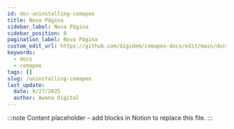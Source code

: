 ```yaml
---
id: doc-uninstalling-comapeo
title: Nova Página
sidebar_label: Nova Página
sidebar_position: 8
pagination_label: Nova Página
custom_edit_url: https://github.com/digidem/comapeo-docs/edit/main/docs/installing--uninstalling-comapeo/uninstalling-comapeo.md
keywords:
  - docs
  - comapeo
tags: []
slug: /uninstalling-comapeo
last_update:
  date: 9/27/2025
  author: Awana Digital
---
```


<!-- Placeholder content generated automatically because the Notion page is missing a Website Block. -->

:::note
Content placeholder – add blocks in Notion to replace this file.
:::
